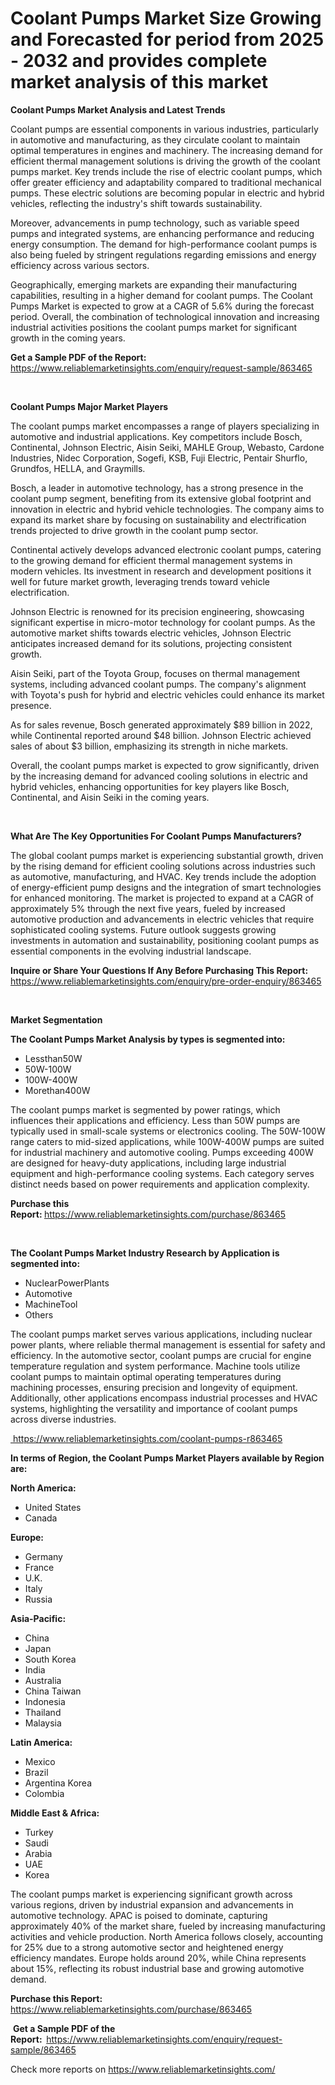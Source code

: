 <p><h1>Coolant Pumps Market Size Growing and Forecasted for period from 2025 - 2032 and provides complete market analysis of this market</h1></p><p><strong>Coolant Pumps Market Analysis and Latest Trends</strong></p>
<p><p>Coolant pumps are essential components in various industries, particularly in automotive and manufacturing, as they circulate coolant to maintain optimal temperatures in engines and machinery. The increasing demand for efficient thermal management solutions is driving the growth of the coolant pumps market. Key trends include the rise of electric coolant pumps, which offer greater efficiency and adaptability compared to traditional mechanical pumps. These electric solutions are becoming popular in electric and hybrid vehicles, reflecting the industry's shift towards sustainability.</p><p>Moreover, advancements in pump technology, such as variable speed pumps and integrated systems, are enhancing performance and reducing energy consumption. The demand for high-performance coolant pumps is also being fueled by stringent regulations regarding emissions and energy efficiency across various sectors. </p><p>Geographically, emerging markets are expanding their manufacturing capabilities, resulting in a higher demand for coolant pumps. The Coolant Pumps Market is expected to grow at a CAGR of 5.6% during the forecast period. Overall, the combination of technological innovation and increasing industrial activities positions the coolant pumps market for significant growth in the coming years.</p></p>
<p><strong>Get a Sample PDF of the Report:&nbsp;</strong> <a href="https://www.reliablemarketinsights.com/enquiry/request-sample/863465?utm_campaign=2450&utm_medium=2&utm_source=Github&utm_content=ia&utm_term=16022025&utm_id=coolant-pumps">https://www.reliablemarketinsights.com/enquiry/request-sample/863465</a></p>
<p>&nbsp;</p>
<p><strong>Coolant Pumps Major Market Players</strong></p>
<p><p>The coolant pumps market encompasses a range of players specializing in automotive and industrial applications. Key competitors include Bosch, Continental, Johnson Electric, Aisin Seiki, MAHLE Group, Webasto, Cardone Industries, Nidec Corporation, Sogefi, KSB, Fuji Electric, Pentair Shurflo, Grundfos, HELLA, and Graymills.</p><p>Bosch, a leader in automotive technology, has a strong presence in the coolant pump segment, benefiting from its extensive global footprint and innovation in electric and hybrid vehicle technologies. The company aims to expand its market share by focusing on sustainability and electrification trends projected to drive growth in the coolant pump sector.</p><p>Continental actively develops advanced electronic coolant pumps, catering to the growing demand for efficient thermal management systems in modern vehicles. Its investment in research and development positions it well for future market growth, leveraging trends toward vehicle electrification.</p><p>Johnson Electric is renowned for its precision engineering, showcasing significant expertise in micro-motor technology for coolant pumps. As the automotive market shifts towards electric vehicles, Johnson Electric anticipates increased demand for its solutions, projecting consistent growth.</p><p>Aisin Seiki, part of the Toyota Group, focuses on thermal management systems, including advanced coolant pumps. The company's alignment with Toyota's push for hybrid and electric vehicles could enhance its market presence.</p><p>As for sales revenue, Bosch generated approximately $89 billion in 2022, while Continental reported around $48 billion. Johnson Electric achieved sales of about $3 billion, emphasizing its strength in niche markets.</p><p>Overall, the coolant pumps market is expected to grow significantly, driven by the increasing demand for advanced cooling solutions in electric and hybrid vehicles, enhancing opportunities for key players like Bosch, Continental, and Aisin Seiki in the coming years.</p></p>
<p>&nbsp;</p>
<p><strong>What Are The Key Opportunities For Coolant Pumps Manufacturers?</strong></p>
<p><p>The global coolant pumps market is experiencing substantial growth, driven by the rising demand for efficient cooling solutions across industries such as automotive, manufacturing, and HVAC. Key trends include the adoption of energy-efficient pump designs and the integration of smart technologies for enhanced monitoring. The market is projected to expand at a CAGR of approximately 5% through the next five years, fueled by increased automotive production and advancements in electric vehicles that require sophisticated cooling systems. Future outlook suggests growing investments in automation and sustainability, positioning coolant pumps as essential components in the evolving industrial landscape.</p></p>
<p><strong>Inquire or Share Your Questions If Any Before Purchasing This Report:</strong> <a href="https://www.reliablemarketinsights.com/enquiry/pre-order-enquiry/863465?utm_campaign=2450&utm_medium=2&utm_source=Github&utm_content=ia&utm_term=16022025&utm_id=coolant-pumps">https://www.reliablemarketinsights.com/enquiry/pre-order-enquiry/863465</a></p>
<p>&nbsp;</p>
<p><strong>Market Segmentation</strong></p>
<p><strong>The Coolant Pumps Market Analysis by types is segmented into:</strong></p>
<p><ul><li>Lessthan50W</li><li>50W-100W</li><li>100W-400W</li><li>Morethan400W</li></ul></p>
<p><p>The coolant pumps market is segmented by power ratings, which influences their applications and efficiency. Less than 50W pumps are typically used in small-scale systems or electronics cooling. The 50W-100W range caters to mid-sized applications, while 100W-400W pumps are suited for industrial machinery and automotive cooling. Pumps exceeding 400W are designed for heavy-duty applications, including large industrial equipment and high-performance cooling systems. Each category serves distinct needs based on power requirements and application complexity.</p></p>
<p><strong>Purchase this Report:&nbsp;</strong><a href="https://www.reliablemarketinsights.com/purchase/863465?utm_campaign=2450&utm_medium=2&utm_source=Github&utm_content=ia&utm_term=16022025&utm_id=coolant-pumps">https://www.reliablemarketinsights.com/purchase/863465</a></p>
<p>&nbsp;</p>
<p><strong>The Coolant Pumps Market Industry Research by Application is segmented into:</strong></p>
<p><ul><li>NuclearPowerPlants</li><li>Automotive</li><li>MachineTool</li><li>Others</li></ul></p>
<p><p>The coolant pumps market serves various applications, including nuclear power plants, where reliable thermal management is essential for safety and efficiency. In the automotive sector, coolant pumps are crucial for engine temperature regulation and system performance. Machine tools utilize coolant pumps to maintain optimal operating temperatures during machining processes, ensuring precision and longevity of equipment. Additionally, other applications encompass industrial processes and HVAC systems, highlighting the versatility and importance of coolant pumps across diverse industries.</p></p>
<p><a href="https://www.reliablemarketinsights.com/coolant-pumps-r863465?utm_campaign=2450&utm_medium=2&utm_source=Github&utm_content=ia&utm_term=16022025&utm_id=coolant-pumps">&nbsp;https://www.reliablemarketinsights.com/coolant-pumps-r863465</a></p>
<p><strong>In terms of Region, the Coolant Pumps Market Players available by Region are:</strong></p>
<p>
    <p> <strong> North America: </strong>
        <ul>
            <li>United States</li>
            <li>Canada</li>
        </ul>
        </p> 
    <p> <strong> Europe: </strong>
        <ul>
            <li>Germany</li>
            <li>France</li>
            <li>U.K.</li>
            <li>Italy</li>
            <li>Russia</li>
        </ul>
        </p> 
    <p> <strong> Asia-Pacific: </strong>
        <ul>
            <li>China</li>
            <li>Japan</li>
            <li>South Korea</li>
            <li>India</li>
            <li>Australia</li>
            <li>China Taiwan</li>
            <li>Indonesia</li>
            <li>Thailand</li>
            <li>Malaysia</li>
        </ul>
        </p> 
    <p> <strong> Latin America: </strong>
        <ul>
            <li>Mexico</li>
            <li>Brazil</li>
            <li>Argentina Korea</li>
            <li>Colombia</li>
        </ul>
        </p> 
    <p> <strong> Middle East & Africa: </strong>
        <ul>
            <li>Turkey</li>
            <li>Saudi</li>
            <li>Arabia</li>
            <li>UAE</li>
            <li>Korea</li>
        </ul>
    </p>
    </p>
<p><p>The coolant pumps market is experiencing significant growth across various regions, driven by industrial expansion and advancements in automotive technology. APAC is poised to dominate, capturing approximately 40% of the market share, fueled by increasing manufacturing activities and vehicle production. North America follows closely, accounting for 25% due to a strong automotive sector and heightened energy efficiency mandates. Europe holds around 20%, while China represents about 15%, reflecting its robust industrial base and growing automotive demand.</p></p>
<p><strong>Purchase this Report: </strong><a href="https://www.reliablemarketinsights.com/purchase/863465?utm_campaign=2450&utm_medium=2&utm_source=Github&utm_content=ia&utm_term=16022025&utm_id=coolant-pumps">https://www.reliablemarketinsights.com/purchase/863465</a></p>
<p>&nbsp;<strong>Get a Sample PDF of the Report:&nbsp;&nbsp;</strong><a href="https://www.reliablemarketinsights.com/enquiry/request-sample/863465?utm_campaign=2450&utm_medium=2&utm_source=Github&utm_content=ia&utm_term=16022025&utm_id=coolant-pumps">https://www.reliablemarketinsights.com/enquiry/request-sample/863465</a></p>
<p><strong></strong></p>
<p>Check more reports on <a href="https://www.reliablemarketinsights.com/?utm_campaign=2450&utm_medium=2&utm_source=Github&utm_content=ia&utm_term=16022025&utm_id=coolant-pumps">https://www.reliablemarketinsights.com/</a></p>